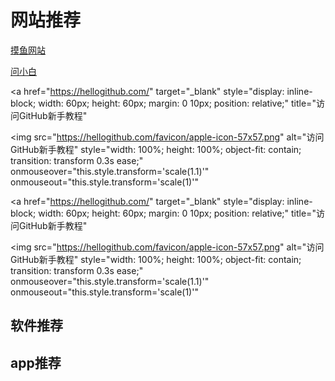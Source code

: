 # 网站推荐

[摸鱼网站](https://poki.com/zh)

[问小白](https://www.wenxiaobai.com/)

<!-- 第一个图标 -->
<a 
  href="https://hellogithub.com/" 
  target="_blank" 
  style="display: inline-block; width: 60px; height: 60px; margin: 0 10px; position: relative;" 
  title="访问GitHub新手教程"
>
  <img 
    src="https://hellogithub.com/favicon/apple-icon-57x57.png" 
    alt="访问GitHub新手教程" 
    style="width: 100%; height: 100%; object-fit: contain; transition: transform 0.3s ease;" 
    onmouseover="this.style.transform='scale(1.1)'" 
    onmouseout="this.style.transform='scale(1)'"
  >
</a>

<!-- 第二个图标（和第一个结构完全一致，仅重复实现并排） -->
<a 
  href="https://hellogithub.com/" 
  target="_blank" 
  style="display: inline-block; width: 60px; height: 60px; margin: 0 10px; position: relative;" 
  title="访问GitHub新手教程"
>
  <img 
    src="https://hellogithub.com/favicon/apple-icon-57x57.png" 
    alt="访问GitHub新手教程" 
    style="width: 100%; height: 100%; object-fit: contain; transition: transform 0.3s ease;" 
    onmouseover="this.style.transform='scale(1.1)'" 
    onmouseout="this.style.transform='scale(1)'"
  >
</a>

## 软件推荐





## app推荐
